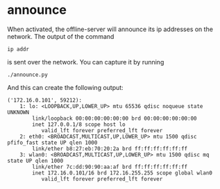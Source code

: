 # announce

When activated, the offline-server will announce its ip addresses on the network.
The output of the command

    ip addr

is sent over the network.
You can capture it by running 

    ./announce.py

And this can create the following output:

	('172.16.0.101', 59212):
		1: lo: <LOOPBACK,UP,LOWER_UP> mtu 65536 qdisc noqueue state UNKNOWN 
		    link/loopback 00:00:00:00:00:00 brd 00:00:00:00:00:00
		    inet 127.0.0.1/8 scope host lo
		       valid_lft forever preferred_lft forever
		2: eth0: <BROADCAST,MULTICAST,UP,LOWER_UP> mtu 1500 qdisc pfifo_fast state UP qlen 1000
		    link/ether b8:27:eb:70:20:2a brd ff:ff:ff:ff:ff:ff
		3: wlan0: <BROADCAST,MULTICAST,UP,LOWER_UP> mtu 1500 qdisc mq state UP qlen 1000
		    link/ether 7c:dd:90:90:aa:af brd ff:ff:ff:ff:ff:ff
		    inet 172.16.0.101/16 brd 172.16.255.255 scope global wlan0
		       valid_lft forever preferred_lft forever

